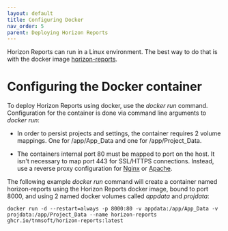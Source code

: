 ```yaml
---
layout: default
title: Configuring Docker
nav_order: 5
parent: Deploying Horizon Reports
---
```


Horizon Reports can run in a Linux environment. The best way to do that is with the docker image [horizon-reports](https://github.com/users/tnmsoft/packages/container/package/horizon-reports). 

# Configuring the Docker container

To deploy Horizon Reports using docker, use the *docker run* command. Configuration for the container is done via command line arguments to *docker run*: 

* In order to persist projects and settings, the container requires 2 volume mappings. One for /app/App_Data and one for /app/Project_Data.  

* The containers internal port 80 must be mapped to port on the host. It isn't necessary to map port 443 for SSL/HTTPS connections. Instead, use a reverse proxy configuration for [Nginx](https://nginx.org/en/) or [Apache](https://apache.org/).

The following example *docker run* command will create a container named horizon-reports using the Horizon Reports docker image, bound to port 8000, and using 2 named docker volumes called *appdata* and *projdata*:


```console
docker run -d --restart=always -p 8000:80 -v appdata:/app/App_Data -v projdata:/app/Project_Data --name horizon-reports ghcr.io/tnmsoft/horizon-reports:latest
```
